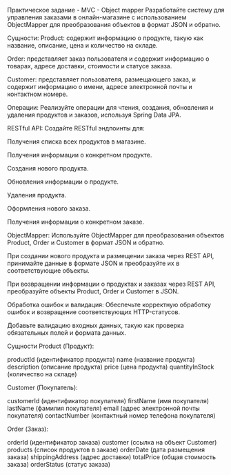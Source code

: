 Практическое задание - MVC - Object mapper
Разработайте систему для управления заказами в онлайн-магазине с использованием ObjectMapper для преобразования объектов в формат JSON и обратно.

Сущности:
Product: содержит информацию о продукте, такую как название, описание, цена и количество на складе.

Order: представляет заказ пользователя и содержит информацию о товарах, адресе доставки, стоимости и статусе заказа.

Customer: представляет пользователя, размещающего заказ, и содержит информацию о имени, адресе электронной почты и контактном номере.

Операции:
Реализуйте операции для чтения, создания, обновления и удаления продуктов и заказов, используя Spring Data JPA.

RESTful API:
Создайте RESTful эндпоинты для:

Получения списка всех продуктов в магазине.

Получения информации о конкретном продукте.

Создания нового продукта.

Обновления информации о продукте.

Удаления продукта.

Оформления нового заказа.

Получения информации о конкретном заказе.

ObjectMapper:
Используйте ObjectMapper для преобразования объектов Product, Order и Customer в формат JSON и обратно.

При создании нового продукта и размещении заказа через REST API, принимайте данные в формате JSON и преобразуйте их в соответствующие объекты.

При возвращении информации о продуктах и заказах через REST API, преобразуйте объекты Product, Order и Customer в JSON.

Обработка ошибок и валидация:
Обеспечьте корректную обработку ошибок и возвращение соответствующих HTTP-статусов.

Добавьте валидацию входных данных, такую как проверка обязательных полей и формата данных.

Сущности
Product (Продукт):

productId (идентификатор продукта) name (название продукта) description (описание продукта) price (цена продукта) quantityInStock (количество на складе)

Customer (Покупатель):

customerId (идентификатор покупателя) firstName (имя покупателя) lastName (фамилия покупателя) email (адрес электронной почты покупателя) contactNumber (контактный номер телефона покупателя)

Order (Заказ):

orderId (идентификатор заказа) customer (ссылка на объект Customer) products (список продуктов в заказе) orderDate (дата размещения заказа) shippingAddress (адрес доставки) totalPrice (общая стоимость заказа) orderStatus (статус заказа)